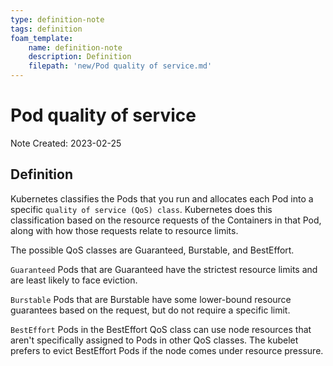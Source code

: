 ```yaml
---
type: definition-note
tags: definition
foam_template:
    name: definition-note
    description: Definition
    filepath: 'new/Pod quality of service.md'
---
```

# Pod quality of service
Note Created: 2023-02-25

## Definition

Kubernetes classifies the Pods that you run and allocates each Pod into a specific `quality of service (QoS) class`.
Kubernetes does this classification based on the resource requests of the Containers in that Pod, along with how those requests relate to resource limits.

The possible QoS classes are Guaranteed, Burstable, and BestEffort.

`Guaranteed`
Pods that are Guaranteed have the strictest resource limits and are least likely to face eviction.

`Burstable`
Pods that are Burstable have some lower-bound resource guarantees based on the request, but do not require a specific limit.

`BestEffort`
Pods in the BestEffort QoS class can use node resources that aren't specifically assigned to Pods in other QoS classes. The kubelet prefers to evict BestEffort Pods if the node comes under resource pressure.